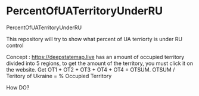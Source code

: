 # PercentOfUATerritoryUnderRU
PercentOfUATerritoryUnderRU

This repository will try to show what percent of UA terriorty is under RU control

Concept : https://deepstatemap.live has an amount of occupied territory divided into 5 regions, to get the amount of the territory, you must click it on the website.  Get OT1 + OT2 + OT3 + OT4 + OT4 = OTSUM. OTSUM / Teritory of Ukraine = % Occupied Territory 

How DO?
